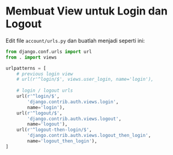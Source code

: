 ﻿# Membuat View untuk Login dan Logout

Edit file `account/urls.py` dan buatlah menjadi seperti ini:

```python
from django.conf.urls import url
from . import views

urlpatterns = [
    # previous login view
    # url(r'^login/$', views.user_login, name='login'),
    
    # login / logout urls
    url(r'^login/$',
        'django.contrib.auth.views.login',
        name='login'),
    url(r'^logout/$',
        'django.contrib.auth.views.logout',
        name='logout'),
    url(r'^logout-then-login/$',
        'django.contrib.auth.views.logout_then_login',
        name='logout_then_login'),
]
```

